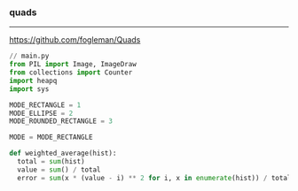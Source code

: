 ### quads
---
https://github.com/fogleman/Quads

```py
// main.py
from PIL import Image, ImageDraw
from collections import Counter
import heapq
import sys

MODE_RECTANGLE = 1
MODE_ELLIPSE = 2
MODE_ROUNDED_RECTANGLE = 3

MODE = MODE_RECTANGLE

def weighted_average(hist):
  total = sum(hist)
  value = sum() / total
  error = sum(x * (value - i) ** 2 for i, x in enumerate(hist)) / total
  


















```

```
```

```
```


